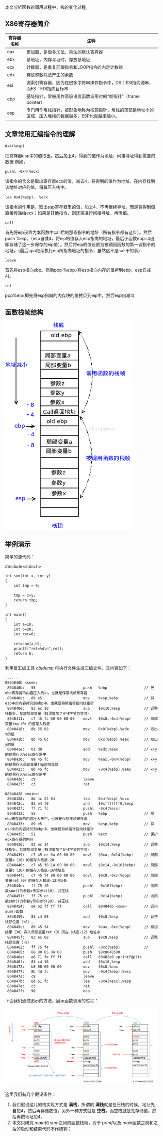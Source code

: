 本文分析函数的调用过程中，栈的变化过程。

## X86寄存器简介

| 寄存器名称 | 注释 |
| ---------- | ------ |
| eax | 累加器，是很多加法、乘法的默认寄存器 |
| ebx | 基地址，内存寻址时，存放基地址 |
| ecx | 计数器，是重复前缀指令和LOOP指令的内定计数器 |
| edx | 存放整数除法产生的余数 |
| esi | 源索引寄存器，因为在很多字符串操作指令中，DS：ESI指向源串，而ES：EDI指向目标串 |
| ebp | 基址指针，常被用作高级语言函数调用时的“帧指针”（frame pointer） |
| esp | 专门用作堆栈指针，被形象地称为栈顶指针，堆栈的顶部是地址小的区域，压入堆栈的数据越多，ESP也就越来越小。|

## 文章常用汇编指令的理解
 
    0x4(%esp)

把寄存器esp中的值取出，然后加上4，得到的值作为地址，间接寻址得到需要的数据
例如，
    
    pushl -0x4(%ecx)

该指令的含义是取出寄存器ecx的值，减去4，将得到的值作为地址，在内存找到该地址对应的值，将其压入栈中。

    lea 0x4(%esp)， %ecx

该指令的作用是，取出esp寄存器里的值，加上4，不再继续寻址，而是将得到值直接传递给ecx；如果是其他指令，则还需进行间接寻址，再传值。

    call

首先将eip设置为本函数中call后的那条指令的地址（所有指令都有这步）。然后push %eip。（esp自减4，将eip的值存入esp指向的地址，最后子函数ebp+4出即存储了这一步保存的eip值）。然后将eip的值设置为被调用函数的第一调指令的地址。（最后cpu继续执行eip所指向地址的指令，虽然这不是call干的事）

    leave

首先将esp指向ebp。然后pop %ebp.(将esp指向内存的值拷到ebp，esp自减4)。

    ret

pop%eip(即先将esp指向的内存块的值拷贝到eip中，然后esp自减4)

## 函数栈帧结构

![Figure 15-5-2](https://raw.githubusercontent.com/tupelo-shen/my_test/master/doc/linux/qemu/Linux_device_drivers_3_images/15-5-2.png)

## 举例演示

简单的源代码：

#include<stdio.h>

    int sum(int x, int y)
    {
        int tmp = 0;
        
        tmp = x+y;
        return tmp;
    }
     
    int main()
    {
        int a=10;
        int b=20;
        int ret=0;
     
        ret=sum(a,b);
        printf("ret=%d\n",ret);
        return 0;
    }

利用反汇编工具 *objdump* 将执行文件生成汇编文件，其内容如下：

    ......
    0804840b <sum>:
     804840b:   55                      push   %ebp                 // 把ebp寄存器的内容压入栈中，也就是保存栈帧寄存器
     804840c:   89 e5                   mov    %esp,%ebp            // 将esp中的内容拷贝到ebp中，也就是将帧指针指向栈指针
     804840e:   83 ec 10                sub    $0x10,%esp           // 调整栈指针，存放局部变量（栈顶增加了4*4字节的空间）
     8048411:   c7 45 fc 00 00 00 00    movl   $0x0,-0x4(%ebp)      // 局部变量tmp（0）的值存入栈底      
     8048418:   8b 55 08                mov    0x8(%ebp),%edx       // 取出x的值
     804841b:   8b 45 0c                mov    0xc(%ebp),%eax       // 取出y的值
     804841e:   01 d0                   add    %edx,%eax            // x+y的结果存入%eax寄存器中
     8048420:   89 45 fc                mov    %eax,-0x4(%ebp)      // x+y的结果存入局部变量tmp的地址处
     8048423:   8b 45 fc                mov    -0x4(%ebp),%eax      // x+y的结果存入%eax寄存器中
     8048426:   c9                      leave  
     8048427:   c3                      ret    

    08048428 <main>:
     8048428:   8d 4c 24 04             lea    0x4(%esp),%ecx
     804842c:   83 e4 f0                and    $0xfffffff0,%esp
     804842f:   ff 71 fc                pushl  -0x4(%ecx)
     8048432:   55                      push   %ebp                 // 把ebp寄存器的内容压入栈中，也就是保存栈帧寄存器
     8048433:   89 e5                   mov    %esp,%ebp            // 将esp中的内容拷贝到ebp中，也就是将帧指针指向栈指针
     8048435:   51                      push   %ecx                 // 保护ecx寄存器的内容
     8048436:   83 ec 14                sub    $0x14,%esp           // 调整栈指针，存放局部变量（栈顶增加了5*4字节的空间）
     8048439:   c7 45 ec 0a 00 00 00    movl   $0xa,-0x14(%ebp)     // 局部变量a（10）的值存入栈底-20
     8048440:   c7 45 f0 14 00 00 00    movl   $0x14,-0x10(%ebp)    // 局部变量b（20）的值存入栈底-16地址处
     8048447:   c7 45 f4 00 00 00 00    movl   $0x0,-0xc(%ebp)      // 局部变量ret（0）的值存入栈底-12地址处
     804844e:   ff 75 f0                pushl  -0x10(%ebp)          // 向函数sum()的参数x传实参a(10)，并压栈
     8048451:   ff 75 ec                pushl  -0x14(%ebp)          // 向函数sum()的参数y传实参b(20)，并压栈
     8048454:   e8 b2 ff ff ff          call   804840b <sum>        // 调用sum()函数
     8048459:   83 c4 08                add    $0x8,%esp            // 调整栈顶位置（+8）,
     804845c:   89 45 f4                mov    %eax,-0xc(%ebp)      // 相加结果（30）存入局部变量ret（0）所在（栈底-12）地址中
     804845f:   83 ec 08                sub    $0x8,%esp            // 调整栈顶位置（-8）
     8048462:   ff 75 f4                pushl  -0xc(%ebp)           // 
     8048465:   68 00 85 04 08          push   $0x8048500
     804846a:   e8 71 fe ff ff          call   80482e0 <printf@plt>
     804846f:   83 c4 10                add    $0x10,%esp
     8048472:   b8 00 00 00 00          mov    $0x0,%eax
     8048477:   8b 4d fc                mov    -0x4(%ebp),%ecx
     804847a:   c9                      leave  
     804847b:   8d 61 fc                lea    -0x4(%ecx),%esp
     804847e:   c3                      ret    
     804847f:   90                      nop

下面我们通过图示的方法，展示函数调用的过程：

![Figure 15-5-3](https://raw.githubusercontent.com/tupelo-shen/my_test/master/doc/linux/qemu/Linux_device_drivers_3_images/15-5-3.PNG)

这里我们有几个假设条件：

1. 我们假设这儿的栈实现方式是 **满栈**，所谓的 **满栈**就是在压栈的时候，地址先自加4，然后再存储数值。另外一种方式就是 **空栈**，而空栈就是先存储值，然后再把地址加4。
2. 本文只研究 *main*和 *sum*之间的函数栈帧，对于 *printf*以及 *main*函数之前和之后的启动和结束代码不作研究；


